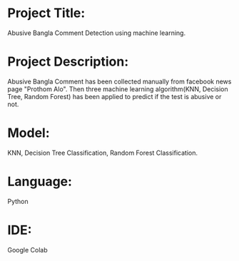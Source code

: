 # Project Title: 
 Abusive Bangla Comment Detection using
machine learning.

# Project Description: 
Abusive Bangla Comment has been collected
manually from facebook news page "Prothom Alo". Then three 
machine learning algorithm(KNN, Decision Tree, Random Forest)
has been applied to predict if the test is abusive or not.

# Model:
KNN, Decision Tree Classification, Random Forest 
Classification.

# Language: 
 Python

# IDE: 
Google Colab
